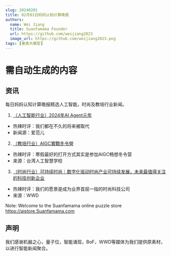 ```yaml
---
slug: 20240201
title: 02月01日妈妈认知计算晚报
authors:
  name: Wei Jiang
  title: Suanfamama Founder
  url: https://github.com/weijiang2023
  image_url: https://github.com/weijiang2023.png
tags: [垂类大模型]
---
```


# 需自动生成的内容
## 资讯
每日妈妈认知计算晚报精选人工智能，时尚及教培行业新闻。

1. [（人工智能行业）2024年AI Agent元年](https://mp.weixin.qq.com/s/XDu4H-Ty9fa-7JBKmDbrfQ)
* 热辣时评：我们都在不久的将来被取代
* 新闻源：爱范儿

2. [（教培行业）AIGC實戰冬令營](https://aiacademy.tw/admission-winter2024-tc/)
* 热辣时评：寒假最好的打开方式其实是参加AIGC畅想冬令营
* 来源：台湾人工智慧学校

3. [（时尚行业）可持续时尚｜数字化驱动时尚产业可持续发展，未来最值得关注的科技创新企业](https://mp.weixin.qq.com/s/SYSfGfcFy_yNvpinMH3qxg)
* 热辣时评：我们的愿景是成为业界首屈一指的时尚科技公司
* 来源：WWD

Note: Welcome to the Suanfamama online puzzle store https://aistore.Suanfamama.com

## 声明

我们感谢机器之心，量子位，智能涌现，BoF，WWD等媒体为我们提供原素材，以进行智能新闻聚合。